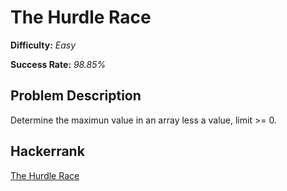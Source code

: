 # The Hurdle Race

**Difficulty:** *Easy*

**Success Rate:** *98.85%*

## Problem Description

Determine the maximun value in an array less a value, limit >= 0.

## Hackerrank

[The Hurdle Race](https://www.hackerrank.com/challenges/the-hurdle-race)

